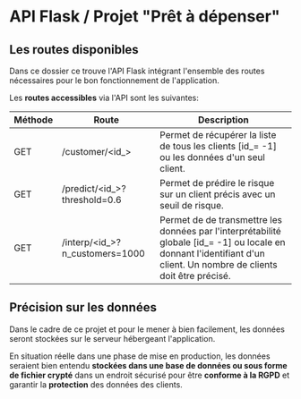 # API Flask  / Projet "Prêt à dépenser"

## Les routes disponibles
Dans ce dossier ce trouve l'API Flask intégrant l'ensemble des routes nécessaires pour le bon fonctionnement de 
l'application.

Les **routes accessibles** via l'API sont les suivantes:

| Méthode | Route                          | Description                                                                                                                                                           |
|---------|--------------------------------|-----------------------------------------------------------------------------------------------------------------------------------------------------------------------|
| GET     | /customer/<id_>                | Permet de récupérer la liste de tous les clients [id_= -1] ou les données d'un seul client.                                                                           |
| GET     | /predict/<id_>?threshold=0.6   | Permet de prédire le risque sur un client précis avec un seuil de risque.                                                                                             |
| GET     | /interp/<id_>?n_customers=1000 | Permet de de transmettre les données par l'interprétabilité globale [id_= -1] ou locale en donnant l'identifiant d'un client. Un nombre de clients doit être précisé. |

## Précision sur les données

Dans le cadre de ce projet et pour le mener à bien facilement, les données seront stockées sur le serveur hébergeant 
l'application.

En situation réelle dans une phase de mise en production, les données seraient bien entendu **stockées dans 
une base de données ou sous forme de fichier crypté** dans un endroit sécurisé pour être **conforme
à la RGPD** et garantir la **protection** des données des clients.